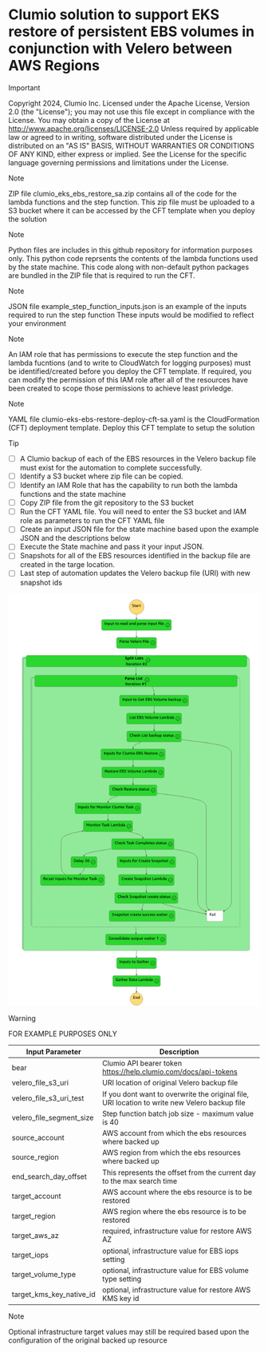 # Clumio solution to support EKS restore of persistent EBS volumes in conjunction with Velero between AWS Regions

> [!IMPORTANT]
> Copyright 2024, Clumio Inc. 
> Licensed under the Apache License, Version 2.0 (the "License");
> you may not use this file except in compliance with the License.
> You may obtain a copy of the License at
>    http://www.apache.org/licenses/LICENSE-2.0
> Unless required by applicable law or agreed to in writing, software
> distributed under the License is distributed on an "AS IS" BASIS,
> WITHOUT WARRANTIES OR CONDITIONS OF ANY KIND, either express or implied.
> See the License for the specific language governing permissions and
> limitations under the License.

> [!NOTE]
> ZIP file clumio_eks_ebs_restore_sa.zip contains all of the code for the lambda functions and the step function.  This zip file must be uploaded
>  to a S3 bucket where it can be accessed by the CFT template when you deploy the solution

> [!NOTE]
> Python files are includes in this github repository for information purposes only.
> This python code reprsents the contents of the lambda functions used by the state machine.
> This code along with non-default python packages are bundled in the ZIP file that is required to run the CFT.

> [!NOTE]
> JSON file example_step_function_inputs.json is an example of the inputs required to run the step function
> These inputs would be modified to reflect your environment


> [!NOTE]
> An IAM role that has permissions to execute the step function and the lambda fucntions (and to write to CloudWatch for logging purposes) must be identified/created before
> you deploy the CFT template.  If required, you can modify the permission of this IAM role after all of the resources have been created to scope those permissions
> to achieve least privledge.

> [!NOTE]
> YAML file clumio-eks-ebs-restore-deploy-cft-sa.yaml is the CloudFormation (CFT) deployment template.  Deploy this CFT template to setup the solution

> [!TIP]
> - [ ] A Clumio backup of each of the EBS resources in the Velero backup file must exist for the automation to complete successfully. 
> - [ ] Identify a S3 bucket where zip file can be copied.
> - [ ] Identify an IAM Role that has the capability to run both the lambda functions and the state machine
> - [ ] Copy ZIP file from the git repository to the S3 bucket
> - [ ] Run the CFT YAML file.  You will need to enter the S3 bucket and IAM role as parameters to run the CFT YAML file
> - [ ] Create an input JSON file for the state machine based upon the example JSON and the descriptions below
> - [ ] Execute the State machine and pass it your input JSON.
> - [ ] Snapshots for all of the EBS resources identified in the backup file are created in the targe location.
> - [ ] Last step of automation updates the Velero backup file (URI) with new snapshot ids

![Alt text](eks_ebs_restore.png)

> [!WARNING]
> FOR EXAMPLE PURPOSES ONLY



| Input Parameter                  | Description                                                                                                 |
| -------------------------------- | ---------------------------------------------------------------------------------------------------------   |
| bear                             | Clumio API bearer token https://help.clumio.com/docs/api-tokens                                             |
| velero_file_s3_uri               | URI location of original Velero backup file                                                                 |
| velero_file_s3_uri_test          | If you dont want to overwrite the original file, URI location to write new Velero backup file               |
| velero_file_segment_size         | Step function batch job size - maximum value is 40                                                          |
| source_account                   | AWS account from which the ebs resources where backed up                                                    |
| source_region                    | AWS region from which the ebs resources where backed up                                                     |
| end_search_day_offset            | This represents the offset from the current day to the max search time                                      |
| target_account                   | AWS account where the ebs resource is to be restored                                                        |
| target_region                    | AWS region where the ebs resource is to be restored                                                         |
| target_aws_az                    | required, infrastructure value for restore AWS AZ                                                           |
| target_iops                      | optional, infrastructure value for EBS iops setting                                                         |
| target_volume_type               | optional, infrastructure value for EBS volume type setting                                                  |                                     |
| target_kms_key_native_id         | optional, infrastructure value for restore AWS KMS key id                                                   |

> [!NOTE]
> Optional infrastructure target values may still be required based upon the configuration of the original backed up resource
